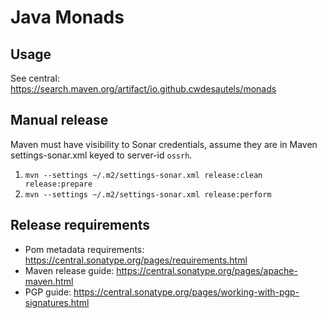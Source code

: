 # Java Monads

## Usage ##
See central: https://search.maven.org/artifact/io.github.cwdesautels/monads

## Manual release ##
Maven must have visibility to Sonar credentials, assume they are in Maven settings-sonar.xml keyed to server-id `ossrh`.

1. `mvn --settings ~/.m2/settings-sonar.xml release:clean release:prepare`
2. `mvn --settings ~/.m2/settings-sonar.xml release:perform`

## Release requirements ##
* Pom metadata requirements: https://central.sonatype.org/pages/requirements.html
* Maven release guide: https://central.sonatype.org/pages/apache-maven.html
* PGP guide: https://central.sonatype.org/pages/working-with-pgp-signatures.html 
